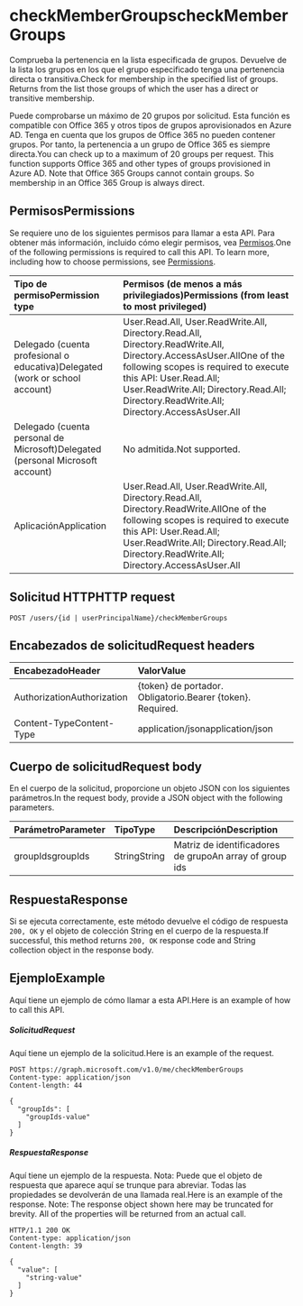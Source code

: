# <a name="checkmembergroups"></a><span data-ttu-id="c8573-101">checkMemberGroups</span><span class="sxs-lookup"><span data-stu-id="c8573-101">checkMemberGroups</span></span>
<span data-ttu-id="c8573-p101">Comprueba la pertenencia en la lista especificada de grupos. Devuelve de la lista los grupos en los que el grupo especificado tenga una pertenencia directa o transitiva.</span><span class="sxs-lookup"><span data-stu-id="c8573-p101">Check for membership in the specified list of groups. Returns from the list those groups of which the user has a direct or transitive membership.</span></span> 

<span data-ttu-id="c8573-p102">Puede comprobarse un máximo de 20 grupos por solicitud. Esta función es compatible con Office 365 y otros tipos de grupos aprovisionados en Azure AD. Tenga en cuenta que los grupos de Office 365 no pueden contener grupos. Por tanto, la pertenencia a un grupo de Office 365 es siempre directa.</span><span class="sxs-lookup"><span data-stu-id="c8573-p102">You can check up to a maximum of 20 groups per request. This function supports Office 365 and other types of groups provisioned in Azure AD. Note that Office 365 Groups cannot contain groups. So membership in an Office 365 Group is always direct.</span></span> 

## <a name="permissions"></a><span data-ttu-id="c8573-108">Permisos</span><span class="sxs-lookup"><span data-stu-id="c8573-108">Permissions</span></span>
<span data-ttu-id="c8573-p103">Se requiere uno de los siguientes permisos para llamar a esta API. Para obtener más información, incluido cómo elegir permisos, vea [Permisos](../../../concepts/permissions_reference.md).</span><span class="sxs-lookup"><span data-stu-id="c8573-p103">One of the following permissions is required to call this API. To learn more, including how to choose permissions, see [Permissions](../../../concepts/permissions_reference.md).</span></span>

|<span data-ttu-id="c8573-111">Tipo de permiso</span><span class="sxs-lookup"><span data-stu-id="c8573-111">Permission type</span></span>      | <span data-ttu-id="c8573-112">Permisos (de menos a más privilegiados)</span><span class="sxs-lookup"><span data-stu-id="c8573-112">Permissions (from least to most privileged)</span></span>              |
|:--------------------|:---------------------------------------------------------|
|<span data-ttu-id="c8573-113">Delegado (cuenta profesional o educativa)</span><span class="sxs-lookup"><span data-stu-id="c8573-113">Delegated (work or school account)</span></span> | <span data-ttu-id="c8573-114">User.Read.All, User.ReadWrite.All, Directory.Read.All, Directory.ReadWrite.All, Directory.AccessAsUser.All</span><span class="sxs-lookup"><span data-stu-id="c8573-114">One of the following scopes is required to execute this API: User.Read.All; User.ReadWrite.All; Directory.Read.All; Directory.ReadWrite.All; Directory.AccessAsUser.All</span></span>    |
|<span data-ttu-id="c8573-115">Delegado (cuenta personal de Microsoft)</span><span class="sxs-lookup"><span data-stu-id="c8573-115">Delegated (personal Microsoft account)</span></span> | <span data-ttu-id="c8573-116">No admitida.</span><span class="sxs-lookup"><span data-stu-id="c8573-116">Not supported.</span></span>    |
|<span data-ttu-id="c8573-117">Aplicación</span><span class="sxs-lookup"><span data-stu-id="c8573-117">Application</span></span> | <span data-ttu-id="c8573-118">User.Read.All, User.ReadWrite.All, Directory.Read.All, Directory.ReadWrite.All</span><span class="sxs-lookup"><span data-stu-id="c8573-118">One of the following scopes is required to execute this API: User.Read.All; User.ReadWrite.All; Directory.Read.All; Directory.ReadWrite.All; Directory.AccessAsUser.All</span></span> |

## <a name="http-request"></a><span data-ttu-id="c8573-119">Solicitud HTTP</span><span class="sxs-lookup"><span data-stu-id="c8573-119">HTTP request</span></span>
<!-- { "blockType": "ignored" } -->
```http
POST /users/{id | userPrincipalName}/checkMemberGroups
```
## <a name="request-headers"></a><span data-ttu-id="c8573-120">Encabezados de solicitud</span><span class="sxs-lookup"><span data-stu-id="c8573-120">Request headers</span></span>
| <span data-ttu-id="c8573-121">Encabezado</span><span class="sxs-lookup"><span data-stu-id="c8573-121">Header</span></span>       | <span data-ttu-id="c8573-122">Valor</span><span class="sxs-lookup"><span data-stu-id="c8573-122">Value</span></span> |
|:---------------|:--------|
| <span data-ttu-id="c8573-123">Authorization</span><span class="sxs-lookup"><span data-stu-id="c8573-123">Authorization</span></span>  | <span data-ttu-id="c8573-p104">{token} de portador. Obligatorio.</span><span class="sxs-lookup"><span data-stu-id="c8573-p104">Bearer {token}. Required.</span></span>  |
| <span data-ttu-id="c8573-126">Content-Type</span><span class="sxs-lookup"><span data-stu-id="c8573-126">Content-Type</span></span>  | <span data-ttu-id="c8573-127">application/json</span><span class="sxs-lookup"><span data-stu-id="c8573-127">application/json</span></span>  |

## <a name="request-body"></a><span data-ttu-id="c8573-128">Cuerpo de solicitud</span><span class="sxs-lookup"><span data-stu-id="c8573-128">Request body</span></span>
<span data-ttu-id="c8573-129">En el cuerpo de la solicitud, proporcione un objeto JSON con los siguientes parámetros.</span><span class="sxs-lookup"><span data-stu-id="c8573-129">In the request body, provide a JSON object with the following parameters.</span></span>

| <span data-ttu-id="c8573-130">Parámetro</span><span class="sxs-lookup"><span data-stu-id="c8573-130">Parameter</span></span>    | <span data-ttu-id="c8573-131">Tipo</span><span class="sxs-lookup"><span data-stu-id="c8573-131">Type</span></span>   |<span data-ttu-id="c8573-132">Descripción</span><span class="sxs-lookup"><span data-stu-id="c8573-132">Description</span></span>|
|:---------------|:--------|:----------|
|<span data-ttu-id="c8573-133">groupIds</span><span class="sxs-lookup"><span data-stu-id="c8573-133">groupIds</span></span>|<span data-ttu-id="c8573-134">String</span><span class="sxs-lookup"><span data-stu-id="c8573-134">String</span></span>|<span data-ttu-id="c8573-135">Matriz de identificadores de grupo</span><span class="sxs-lookup"><span data-stu-id="c8573-135">An array of group ids</span></span>|

## <a name="response"></a><span data-ttu-id="c8573-136">Respuesta</span><span class="sxs-lookup"><span data-stu-id="c8573-136">Response</span></span>

<span data-ttu-id="c8573-137">Si se ejecuta correctamente, este método devuelve el código de respuesta `200, OK` y el objeto de colección String en el cuerpo de la respuesta.</span><span class="sxs-lookup"><span data-stu-id="c8573-137">If successful, this method returns `200, OK` response code and String collection object in the response body.</span></span>

## <a name="example"></a><span data-ttu-id="c8573-138">Ejemplo</span><span class="sxs-lookup"><span data-stu-id="c8573-138">Example</span></span>
<span data-ttu-id="c8573-139">Aquí tiene un ejemplo de cómo llamar a esta API.</span><span class="sxs-lookup"><span data-stu-id="c8573-139">Here is an example of how to call this API.</span></span>
##### <a name="request"></a><span data-ttu-id="c8573-140">Solicitud</span><span class="sxs-lookup"><span data-stu-id="c8573-140">Request</span></span>
<span data-ttu-id="c8573-141">Aquí tiene un ejemplo de la solicitud.</span><span class="sxs-lookup"><span data-stu-id="c8573-141">Here is an example of the request.</span></span>
<!-- {
  "blockType": "request",
  "name": "user_checkmembergroups"
}-->
```http
POST https://graph.microsoft.com/v1.0/me/checkMemberGroups
Content-type: application/json
Content-length: 44

{
  "groupIds": [
    "groupIds-value"
  ]
}
```

##### <a name="response"></a><span data-ttu-id="c8573-142">Respuesta</span><span class="sxs-lookup"><span data-stu-id="c8573-142">Response</span></span>
<span data-ttu-id="c8573-p105">Aquí tiene un ejemplo de la respuesta. Nota: Puede que el objeto de respuesta que aparece aquí se trunque para abreviar. Todas las propiedades se devolverán de una llamada real.</span><span class="sxs-lookup"><span data-stu-id="c8573-p105">Here is an example of the response. Note: The response object shown here may be truncated for brevity. All of the properties will be returned from an actual call.</span></span>
<!-- {
  "blockType": "response",
  "truncated": true,
  "@odata.type": "string",
  "isCollection": true
} -->
```http
HTTP/1.1 200 OK
Content-type: application/json
Content-length: 39

{
  "value": [
    "string-value"
  ]
}
```

<!-- uuid: 8fcb5dbc-d5aa-4681-8e31-b001d5168d79
2015-10-25 14:57:30 UTC -->
<!-- {
  "type": "#page.annotation",
  "description": "user: checkMemberGroups",
  "keywords": "",
  "section": "documentation",
  "tocPath": ""
}-->
